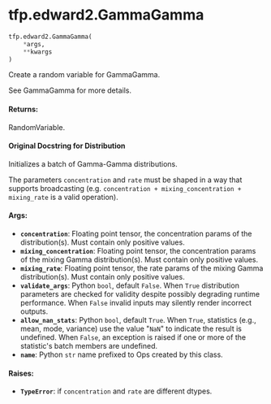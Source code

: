 <div itemscope itemtype="http://developers.google.com/ReferenceObject">
<meta itemprop="name" content="tfp.edward2.GammaGamma" />
<meta itemprop="path" content="Stable" />
</div>

# tfp.edward2.GammaGamma

``` python
tfp.edward2.GammaGamma(
    *args,
    **kwargs
)
```

Create a random variable for GammaGamma.

See GammaGamma for more details.

#### Returns:

  RandomVariable.

#### Original Docstring for Distribution

Initializes a batch of Gamma-Gamma distributions.

The parameters `concentration` and `rate` must be shaped in a way that
supports broadcasting (e.g.
`concentration + mixing_concentration + mixing_rate` is a valid operation).


#### Args:

* <b>`concentration`</b>: Floating point tensor, the concentration params of the
    distribution(s). Must contain only positive values.
* <b>`mixing_concentration`</b>: Floating point tensor, the concentration params of
    the mixing Gamma distribution(s). Must contain only positive values.
* <b>`mixing_rate`</b>: Floating point tensor, the rate params of the mixing Gamma
    distribution(s). Must contain only positive values.
* <b>`validate_args`</b>: Python `bool`, default `False`. When `True` distribution
    parameters are checked for validity despite possibly degrading runtime
    performance. When `False` invalid inputs may silently render incorrect
    outputs.
* <b>`allow_nan_stats`</b>: Python `bool`, default `True`. When `True`, statistics
    (e.g., mean, mode, variance) use the value "`NaN`" to indicate the
    result is undefined. When `False`, an exception is raised if one or more
    of the statistic's batch members are undefined.
* <b>`name`</b>: Python `str` name prefixed to Ops created by this class.


#### Raises:

* <b>`TypeError`</b>: if `concentration` and `rate` are different dtypes.